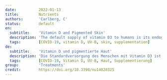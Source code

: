 ```yaml
---
date:          2022-01-13
title:         Nutrients
authors:       'Carlberg, C'
status:        default
en:
  subtitle:    'Vitamin D and Pigmented Skin'
  description: 'The default supply of vitamin D3 to humans is its endogenous production in UV-B-exposed skin. However, changes in lifestyle such as predominant indoor activities combined with textile coverage outdoors necessitate the uptake of this pre-hormone by fatty fish or supplemented dietary products, such as milk and margarine, or direct supplementation via pills. Insufficient vitamin D3 production or supplementation causes vitamin D deficiency, which in the long term can lead to bone malformations, such as those observed in rickets. In addition, an insufficient vitamin D status (determined as a 25-hydroxyvitamin D3 (25(OH)D3) serum level below 50 nM (20 ng/mL)) may cause a malfunctional immune system, which manifests as an increased risk for severe consequences of infectious diseases such as tuberculosis or COVID-19 (coronavirus), as well as for the onset and progression of autoimmune diseases such as multiple sclerosis and type 1 diabetes.'
  tags:        [COVID-19, vitamin D, UV-B, skin, supplementation]
de:
  subtitle:    'Vitamin D und pigmentierte Haut'
  description: 'Die Standardversorgung des Menschen mit Vitamin D3 ist seine endogene Produktion in der UV-B-exponierten Haut. Veränderungen in der Lebensweise, wie z. B. eine überwiegende Tätigkeit in geschlossenen Räumen in Verbindung mit einer textilen Bedeckung im Freien, machen jedoch die Aufnahme dieses Vorhormons durch fetten Fisch oder Nahrungsergänzungsmittel, wie Milch und Margarine, oder eine direkte Ergänzung durch Tabletten erforderlich. Eine unzureichende Vitamin-D3-Produktion oder -Ergänzung führt zu einem Vitamin-D-Mangel, der langfristig zu Knochenfehlbildungen führen kann, wie sie beispielsweise bei Rachitis beobachtet werden. Darüber hinaus kann ein unzureichender Vitamin-D-Status (bestimmt als 25-Hydroxyvitamin D3 (25(OH)D3)-Serumspiegel unter 50 nM (20 ng/ml)) zu einer Fehlfunktion des Immunsystems führen, die sich in einem erhöhten Risiko für schwere Folgen von Infektionskrankheiten wie Tuberkulose oder COVID-19 (Coronavirus) sowie für den Ausbruch und das Fortschreiten von Autoimmunerkrankungen wie Multiple Sklerose und Typ-1-Diabetes äußert.' 
  tags:        [COVID-19, Vitamin D, UV-B, Haut, Supplementierung]
group:         'Treatments'
credit:        https://doi.org/10.3390/nu14020325
---
```

